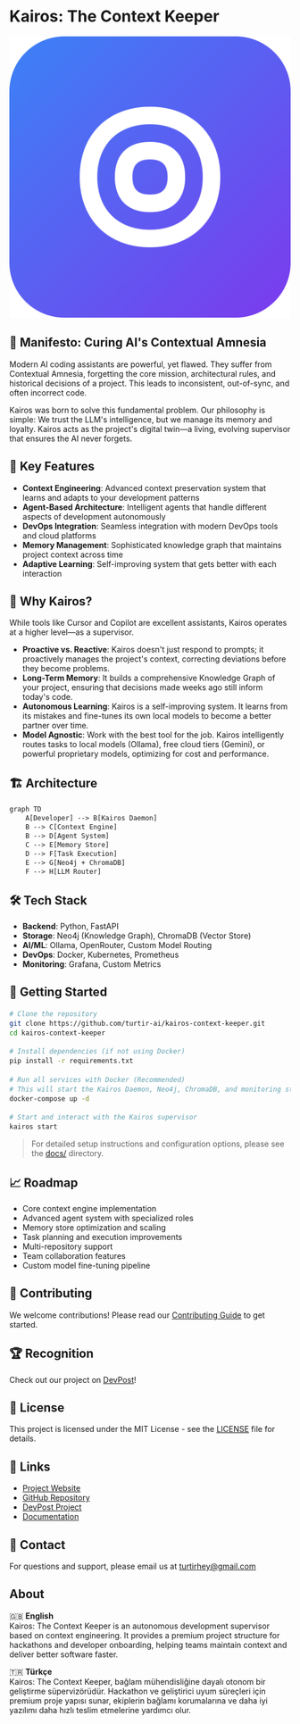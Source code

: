 # Kairos: The Context Keeper

![Kairos Banner](docs/logo.svg)

## 📖 Manifesto: Curing AI's Contextual Amnesia

Modern AI coding assistants are powerful, yet flawed. They suffer from Contextual Amnesia, forgetting the core mission, architectural rules, and historical decisions of a project. This leads to inconsistent, out-of-sync, and often incorrect code.

Kairos was born to solve this fundamental problem. Our philosophy is simple: We trust the LLM's intelligence, but we manage its memory and loyalty. Kairos acts as the project's digital twin—a living, evolving supervisor that ensures the AI never forgets.

## 🧠 Key Features

* **Context Engineering**: Advanced context preservation system that learns and adapts to your development patterns
* **Agent-Based Architecture**: Intelligent agents that handle different aspects of development autonomously
* **DevOps Integration**: Seamless integration with modern DevOps tools and cloud platforms
* **Memory Management**: Sophisticated knowledge graph that maintains project context across time
* **Adaptive Learning**: Self-improving system that gets better with each interaction

## 🤔 Why Kairos?

While tools like Cursor and Copilot are excellent assistants, Kairos operates at a higher level—as a supervisor.

* **Proactive vs. Reactive**: Kairos doesn't just respond to prompts; it proactively manages the project's context, correcting deviations before they become problems.
* **Long-Term Memory**: It builds a comprehensive Knowledge Graph of your project, ensuring that decisions made weeks ago still inform today's code.
* **Autonomous Learning**: Kairos is a self-improving system. It learns from its mistakes and fine-tunes its own local models to become a better partner over time.
* **Model Agnostic**: Work with the best tool for the job. Kairos intelligently routes tasks to local models (Ollama), free cloud tiers (Gemini), or powerful proprietary models, optimizing for cost and performance.

## 🏗️ Architecture

```mermaid
graph TD
    A[Developer] --> B[Kairos Daemon]
    B --> C[Context Engine]
    B --> D[Agent System]
    C --> E[Memory Store]
    D --> F[Task Execution]
    E --> G[Neo4j + ChromaDB]
    F --> H[LLM Router]
```

## 🛠️ Tech Stack

* **Backend**: Python, FastAPI
* **Storage**: Neo4j (Knowledge Graph), ChromaDB (Vector Store)
* **AI/ML**: Ollama, OpenRouter, Custom Model Routing
* **DevOps**: Docker, Kubernetes, Prometheus
* **Monitoring**: Grafana, Custom Metrics

## 🚀 Getting Started

```bash
# Clone the repository
git clone https://github.com/turtir-ai/kairos-context-keeper.git
cd kairos-context-keeper

# Install dependencies (if not using Docker)
pip install -r requirements.txt

# Run all services with Docker (Recommended)
# This will start the Kairos Daemon, Neo4j, ChromaDB, and monitoring stack
docker-compose up -d

# Start and interact with the Kairos supervisor
kairos start
```

> For detailed setup instructions and configuration options, please see the [docs/](docs/) directory.

## 📈 Roadmap

* Core context engine implementation
* Advanced agent system with specialized roles
* Memory store optimization and scaling
* Task planning and execution improvements
* Multi-repository support
* Team collaboration features
* Custom model fine-tuning pipeline

## 🤝 Contributing

We welcome contributions! Please read our [Contributing Guide](docs/CONTRIBUTING.md) to get started.

## 🏆 Recognition

Check out our project on [DevPost](https://devpost.com/software/kairos-the-context-keeper)!

## 📜 License

This project is licensed under the MIT License - see the [LICENSE](LICENSE) file for details.

## 🔗 Links

* [Project Website](https://turtir-ai.github.io/kairos-context-keeper)
* [GitHub Repository](https://github.com/turtir-ai/kairos-context-keeper)
* [DevPost Project](https://devpost.com/software/kairos-the-context-keeper)
* [Documentation](docs/)

## 📧 Contact

For questions and support, please email us at turtirhey@gmail.com

## About

🇬🇧 **English**  
Kairos: The Context Keeper is an autonomous development supervisor based on context engineering. It provides a premium project structure for hackathons and developer onboarding, helping teams maintain context and deliver better software faster.

🇹🇷 **Türkçe**  
Kairos: The Context Keeper, bağlam mühendisliğine dayalı otonom bir geliştirme süpervizörüdür. Hackathon ve geliştirici uyum süreçleri için premium proje yapısı sunar, ekiplerin bağlamı korumalarına ve daha iyi yazılımı daha hızlı teslim etmelerine yardımcı olur. 